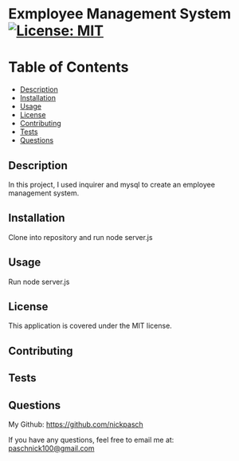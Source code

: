
# Exmployee Management System  [![License: MIT](https://img.shields.io/badge/License-MIT-yellow.svg)](https://opensource.org/licenses/MIT)

# Table of Contents

- [Description](#description)
- [Installation](#installation)
- [Usage](#usage)
- [License](#license)
- [Contributing](#contributing)
- [Tests](#tests)
- [Questions](#questions)

## Description
        
In this project, I used inquirer and mysql to create an employee management system. 

## Installation 

Clone into repository and run node server.js 

## Usage

Run node server.js

## License

This application is covered under the MIT license.

## Contributing



## Tests



## Questions



My Github: https://github.com/nickpasch

If you have any questions, feel free to email me at: paschnick100@gmail.com
    